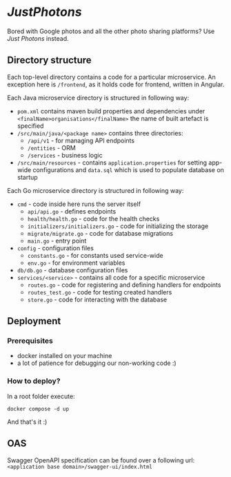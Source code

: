 # *JustPhotons*

Bored with Google photos and all the other photo sharing platforms? 
Use *Just Photons* instead.

## Directory structure
Each top-level directory contains a code for a particular microservice. An exception here is `/frontend`, as it holds code for frontend, written in Angular.

Each Java microservice directory is structured in following way:
- `pom.xml` contains maven build properties and dependencies under `<finalName>organisations</finalName>` the name of built artefact is specified
- `/src/main/java/<package name>` contains three directories:
    - `/api/v1` - for managing API endpoints
    - `/entities` - ORM
    - `/services` - business logic
- `/src/main/resources` - contains `application.properties` for setting app-wide configurations and `data.sql` which is used to populate database on startup

Each Go microservice directory is structured in following way:
- `cmd` - code inside here runs the server itself
    - `api/api.go` - defines endpoints
    - `health/health.go` - code for the health checks
    - `initializers/initializers.go` - code for initializing the storage
    - `migrate/migrate.go` - code for database migrations
    - `main.go` - entry point
- `config` - configuration files
    - `constants.go` - for constants used service-wide
    - `env.go` - for environment variables
- `db/db.go` - database configuration files
- `services/<service>` - contains all code for a specific microservice
    - `routes.go` - code for registering and defining handlers for endpoints
    - `routes_test.go` - code for testing created handlers
    - `store.go` - code for interacting with the database

## Deployment

### Prerequisites

- docker installed on your machine
- a lot of patience for debugging our non-working code :)

### How to deploy?

In a root folder execute:
```
docker compose -d up
```

And that's it :)

## OAS

Swagger OpenAPI specification can be found over a following url: `<application base domain>/swagger-ui/index.html`